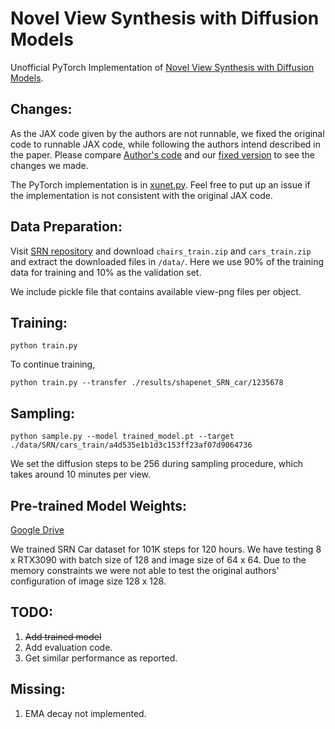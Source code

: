 # Novel View Synthesis with Diffusion Models

Unofficial PyTorch Implementation of [Novel View Synthesis with Diffusion Models](https://3d-diffusion.github.io/).

## Changes:

As the JAX code given by the authors are not runnable, we fixed the original code to runnable JAX code, while following the authors intend described in the paper. Please compare [Author's code](original_code.py) and our [fixed version](original_code_fixed.py) to see the changes we made.

The PyTorch implementation is in [xunet.py](xunet.py). Feel free to put up an issue if the implementation is not consistent with the original JAX code. 

## Data Preparation:

Visit [SRN repository](https://github.com/vsitzmann/scene-representation-networks) and download `chairs_train.zip` and `cars_train.zip` and extract the downloaded files in `/data/`. Here we use 90% of the training data for training and 10% as the validation set.

We include pickle file that contains available view-png files per object. 

## Training:

```
python train.py
```

To continue training, 

```
python train.py --transfer ./results/shapenet_SRN_car/1235678
```

## Sampling:

```
python sample.py --model trained_model.pt --target ./data/SRN/cars_train/a4d535e1b1d3c153ff23af07d9064736
```

We set the diffusion steps to be 256 during sampling procedure, which takes around 10 minutes per view. 

## Pre-trained Model Weights:

[Google Drive](https://drive.google.com/file/d/1GarX4DA2FNPHeAUbzSkV1RuJC0Ci-SE5/view?usp=sharing)

We trained SRN Car dataset for 101K steps for 120 hours. We have testing 8 x RTX3090 with batch size of 128 and image size of 64 x 64. Due to the memory constraints we were not able to test the original authors' configuration of image size 128 x 128.


## TODO:
1. ~~Add trained model~~
2. Add evaluation code.
3. Get similar performance as reported.

## Missing:
1. EMA decay not implemented.

